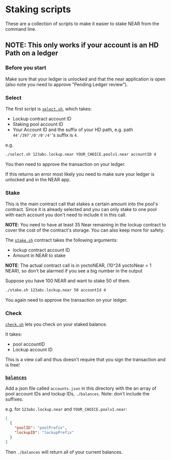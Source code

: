 # Staking scripts

These are a collection of scripts to make it easier to stake NEAR from the command line.

## __NOTE__: This only works if your account is an HD Path on a ledger

### Before you start

Make sure that your ledger is unlocked and that the near application is open (also note you need to approve "Pending Ledger review").

### Select

The first script is [`select.sh`](./select.sh), which takes:

- Lockup contract account ID
- Staking pool account ID
- Your Account ID and the suffix of your HD path, e.g. path `44'/397'/0'/0'/4'`'s suffix is `4`.

e.g.

```bash
./select.sh 123abc.lockup.near YOUR_CHOICE.poolv1.near accountID 4
```

You then need to approve the transaction on your ledger.

If this returns an error most likely you need to make sure your ledger is unlocked and in the NEAR app.

### Stake

This is the main contract call that stakes a certain amount into the pool's contract. Since it is already selected and you can only stake to one pool with each account you don't need to include it in this call.

__NOTE__: You need to have at least 35 Near remaining in the lockup contract to cover the cost of the contract's storage. You can also keep more for safety.

The [`stake.sh`](./stake.sh) contract takes the following arguments:

- lockup contract account ID
- Amount in NEAR to stake

__NOTE__: The actual contract call is in yoctoNEAR, (10^24 yoctoNear = 1 NEAR), so don't be alarmed if you see a big number in the output

Suppose you have 100 NEAR and want to stake 50 of them.

```bash
./stake.sh 123abc.lockup.near 50 accountId 4
```

You again need to approve the transaction on your ledger.

### Check

[`check.sh`](./check.sh) lets you check on your staked balance.

It takes:

- pool accountID
- Lockup account ID

This is a view call and thus doesn't require that you sign the transaction and is free!

### [`balances`](./balances)

Add a json file called `accounts.json` in this directory with the an array of pool account IDs and lockup IDs, `./balances`. Note: don't include the suffixes.

e.g. for `123abc.lockup.near` and `YOUR_CHOICE.poolv1.near`:

```json
[
  {
    "poolID": "poolPrefix",
    "lockupID": "lockupPrefix"
  }
]
```

Then `./balances` will return all of your current balances.
